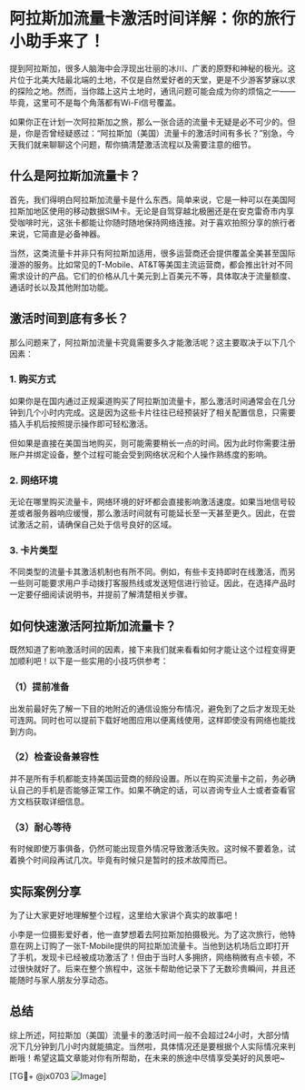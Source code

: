 # 阿拉斯加流量卡激活时间详解：你的旅行小助手来了！

提到阿拉斯加，很多人脑海中会浮现出壮丽的冰川、广袤的原野和神秘的极光。这片位于北美大陆最北端的土地，不仅是自然爱好者的天堂，更是不少游客梦寐以求的探险之地。然而，当你踏上这片土地时，通讯问题可能会成为你的烦恼之一——毕竟，这里可不是每个角落都有Wi-Fi信号覆盖。

如果你正在计划一次阿拉斯加之旅，那么一张合适的流量卡无疑是必不可少的。但是，你是否曾经疑惑过：“阿拉斯加（美国）流量卡的激活时间有多长？”别急，今天我们就来聊聊这个问题，帮你搞清楚激活流程以及需要注意的细节。

## 什么是阿拉斯加流量卡？

首先，我们得明白阿拉斯加流量卡是什么东西。简单来说，它是一种可以在美国阿拉斯加地区使用的移动数据SIM卡。无论是自驾穿越北极圈还是在安克雷奇市内享受咖啡时光，这张卡都能让你随时随地保持网络连接。对于喜欢拍照分享的旅行者来说，它简直是必备神器。

当然，这类流量卡并非只有阿拉斯加适用，很多运营商还会提供覆盖全美甚至国际漫游的服务。比如常见的T-Mobile、AT&T等美国主流运营商，都会推出针对不同需求设计的产品。它们的价格从几十美元到上百美元不等，具体取决于流量额度、通话时长以及其他附加功能。

## 激活时间到底有多长？

那么问题来了，阿拉斯加流量卡究竟需要多久才能激活呢？这主要取决于以下几个因素：

### 1. 购买方式
如果你是在国内通过正规渠道购买了阿拉斯加流量卡，那么激活时间通常会在几分钟到几个小时内完成。这是因为这些卡片往往已经预装好了相关配置信息，只需要插入手机后按照提示操作即可轻松激活。

但如果是直接在美国当地购买，则可能需要稍长一点的时间。因为此时你需要注册账户并绑定设备，整个过程可能会受到网络状况和个人操作熟练度的影响。

### 2. 网络环境
无论在哪里购买流量卡，网络环境的好坏都会直接影响激活速度。如果当地信号较差或者服务器响应缓慢，那么激活时间就有可能延长至一天甚至更久。因此，在尝试激活之前，请确保自己处于信号良好的区域。

### 3. 卡片类型
不同类型的流量卡其激活机制也有所不同。例如，有些卡支持即时在线激活，而另一些则可能要求用户手动拨打客服热线或发送短信进行验证。因此，在选择产品时一定要仔细阅读说明书，并提前了解清楚相关步骤。

## 如何快速激活阿拉斯加流量卡？

既然知道了影响激活时间的因素，接下来我们就来看看如何才能让这个过程变得更加顺利吧！以下是一些实用的小技巧供参考：

### （1）提前准备
出发前最好先了解一下目的地附近的通信设施分布情况，避免到了之后才发现无处可连网。同时也可以提前下载好地图应用以便离线使用，这样即使没有网络也能找到方向。

### （2）检查设备兼容性
并不是所有手机都能支持美国运营商的频段设置。所以在购买流量卡之前，务必确认自己的手机是否能够正常工作。如果不确定的话，可以咨询专业人士或者查看官方文档获取详细信息。

### （3）耐心等待
有时候即使万事俱备，仍然可能出现意外情况导致激活失败。这时候不要着急，试着换个时间段再试几次。毕竟有时候只是暂时的技术故障而已。

## 实际案例分享

为了让大家更好地理解整个过程，这里给大家讲个真实的故事吧！

小李是一位摄影爱好者，他一直梦想着去阿拉斯加拍摄极光。为了这次旅行，他特意在网上订购了一张T-Mobile提供的阿拉斯加流量卡。当他到达机场后立即打开了手机，发现卡已经被成功激活了！但由于当时人多拥挤，网络稍微有点卡顿，不过很快就好了。后来在整个旅程中，这张卡帮助他记录下了无数珍贵瞬间，并且还能随时与家人朋友分享动态。

## 总结

综上所述，阿拉斯加（美国）流量卡的激活时间一般不会超过24小时，大部分情况下几分钟到几小时内就能搞定。当然啦，具体情况还是要根据个人实际情况来判断哦！希望这篇文章能对你有所帮助，在未来的旅途中尽情享受美好的风景吧~

[TG💪+ @jx0703 ![Image](https://github.com/user-attachments/assets/dbca1d08-cadb-493c-b0ec-ad6f7a83f270)]
